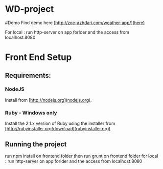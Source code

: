 # WD-project

#Demo
Find demo here [http://zoe-azhdari.com/weather-app/](here)

For local : run http-server on app forlder and the access from localhost:8080

Front End Setup
===============

Requirements:
-------------

### NodeJS

Install from [http://nodejs.org](nodejs.org).

### Ruby - Windows only

Install the 2.1.x version of Ruby using the installer from [http://rubyinstaller.org/download](rubyinstaller.org).


Running the project
-------------------
run npm install on frontend folder
then run grunt on frontend folder
for local : run http-server on app forlder and the access from localhost:8080
